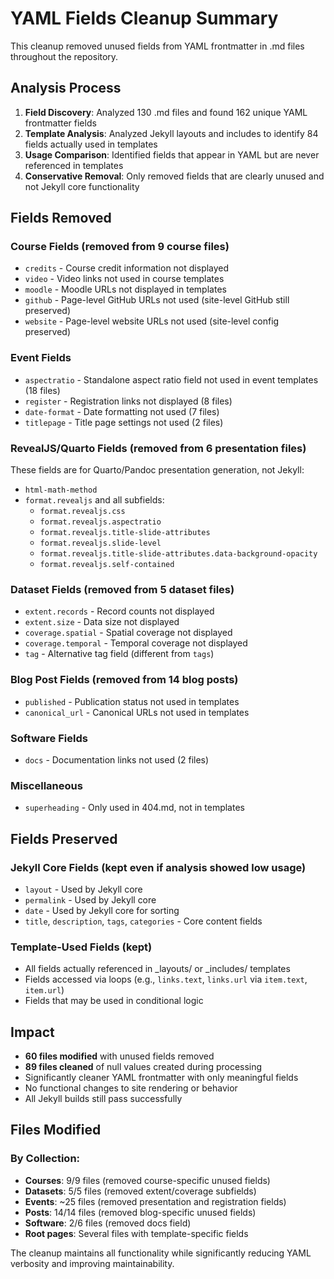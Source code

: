 # YAML Fields Cleanup Summary

This cleanup removed unused fields from YAML frontmatter in .md files throughout the repository.

## Analysis Process

1. **Field Discovery**: Analyzed 130 .md files and found 162 unique YAML frontmatter fields
2. **Template Analysis**: Analyzed Jekyll layouts and includes to identify 84 fields actually used in templates
3. **Usage Comparison**: Identified fields that appear in YAML but are never referenced in templates
4. **Conservative Removal**: Only removed fields that are clearly unused and not Jekyll core functionality

## Fields Removed

### Course Fields (removed from 9 course files)
- `credits` - Course credit information not displayed
- `video` - Video links not used in course templates  
- `moodle` - Moodle URLs not displayed in templates
- `github` - Page-level GitHub URLs not used (site-level GitHub still preserved)
- `website` - Page-level website URLs not used (site-level config preserved)

### Event Fields
- `aspectratio` - Standalone aspect ratio field not used in event templates (18 files)
- `register` - Registration links not displayed (8 files)  
- `date-format` - Date formatting not used (7 files)
- `titlepage` - Title page settings not used (2 files)

### RevealJS/Quarto Fields (removed from 6 presentation files)
These fields are for Quarto/Pandoc presentation generation, not Jekyll:
- `html-math-method`
- `format.revealjs` and all subfields:
  - `format.revealjs.css`
  - `format.revealjs.aspectratio`
  - `format.revealjs.title-slide-attributes`
  - `format.revealjs.slide-level`  
  - `format.revealjs.title-slide-attributes.data-background-opacity`
  - `format.revealjs.self-contained`

### Dataset Fields (removed from 5 dataset files)
- `extent.records` - Record counts not displayed
- `extent.size` - Data size not displayed
- `coverage.spatial` - Spatial coverage not displayed
- `coverage.temporal` - Temporal coverage not displayed
- `tag` - Alternative tag field (different from `tags`)

### Blog Post Fields (removed from 14 blog posts)
- `published` - Publication status not used in templates
- `canonical_url` - Canonical URLs not used in templates

### Software Fields
- `docs` - Documentation links not used (2 files)

### Miscellaneous
- `superheading` - Only used in 404.md, not in templates

## Fields Preserved

### Jekyll Core Fields (kept even if analysis showed low usage)
- `layout` - Used by Jekyll core
- `permalink` - Used by Jekyll core  
- `date` - Used by Jekyll core for sorting
- `title`, `description`, `tags`, `categories` - Core content fields

### Template-Used Fields (kept)
- All fields actually referenced in _layouts/ or _includes/ templates
- Fields accessed via loops (e.g., `links.text`, `links.url` via `item.text`, `item.url`)
- Fields that may be used in conditional logic

## Impact

- **60 files modified** with unused fields removed
- **89 files cleaned** of null values created during processing
- Significantly cleaner YAML frontmatter with only meaningful fields
- No functional changes to site rendering or behavior
- All Jekyll builds still pass successfully

## Files Modified

### By Collection:
- **Courses**: 9/9 files (removed course-specific unused fields)
- **Datasets**: 5/5 files (removed extent/coverage subfields)  
- **Events**: ~25 files (removed presentation and registration fields)
- **Posts**: 14/14 files (removed blog-specific unused fields)
- **Software**: 2/6 files (removed docs field)
- **Root pages**: Several files with template-specific fields

The cleanup maintains all functionality while significantly reducing YAML verbosity and improving maintainability.

